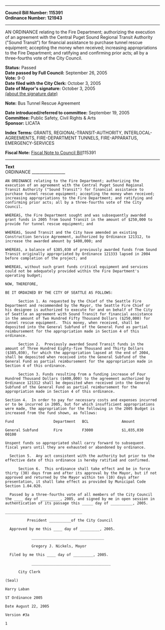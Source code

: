 * * * * *  
  
**Council Bill Number: [](#h0)[](#h2)115391**   
**Ordinance Number: 121943**  
  
* * * * *  
  
AN ORDINANCE relating to the Fire Department; authorizing the execution of an agreement with the Central Puget Sound Regional Transit Authority ("Sound Transit") for financial assistance to purchase tunnel rescue equipment; accepting the money when received; increasing appropriations to the Fire Department; and ratifying and confirming prior acts; all by a three-fourths vote of the City Council.  
  
**Status:** Passed   
**Date passed by Full Council:** September 26, 2005   
**Vote:** 9-0   
**Date filed with the City Clerk:** October 3, 2005   
**Date of Mayor's signature:** October 3, 2005   
[(about the signature date)](/~public/approvaldate.htm)   
  
**Note:** Bus Tunnel Rescue Agreement  
  
  
**Date introduced/referred to committee:** September 19, 2005   
**Committee:** Public Safety, Civil Rights & Arts   
**Sponsor:** LICATA   
  
**Index Terms:** GRANTS, REGIONAL-TRANSIT-AUTHORITY, INTERLOCAL-AGREEMENTS, FIRE-DEPARTMENT TUNNELS, FIRE-APPARATUS, EMERGENCY-SERVICES  
  
**Fiscal Note:** [Fiscal Note to Council Bill](http://clerk.seattle.gov/~public/fnote/115391.htm)[](#h1)[](#h3)115391  
  
* * * * *  
  
**Text**  
            ORDINANCE _________________  
  
    AN ORDINANCE relating to the Fire Department; authorizing the  
    execution of an agreement with the Central Puget Sound Regional  
    Transit Authority ("Sound Transit") for financial assistance to  
    purchase tunnel rescue equipment; accepting the money when received;  
    increasing appropriations to the Fire Department; and ratifying and  
    confirming prior acts; all by a three-fourths vote of the City  
    Council.  
  
    WHEREAS, the Fire Department sought and was subsequently awarded  
    grant funds in 2005 from Sound Transit in the amount of $250,000 to  
    provide for tunnel rescue equipment; and  
  
    WHEREAS, Sound Transit and the City have amended an existing  
    Construction Service Agreement, authorized by Ordinance 121312, to  
    increase the awarded amount by $400,000; and  
  
    WHEREAS, a balance of $385,030 of previously awarded funds from Sound  
    Transit originally appropriated by Ordinance 121333 lapsed in 2004  
    before completion of the project; and  
  
    WHEREAS, without such grant funds critical equipment and services  
    could not be adequately provided within the Fire Department's  
    operating budget;  
  
    NOW, THEREFORE,  
  
    BE IT ORDAINED BY THE CITY OF SEATTLE AS FOLLOWS:  
  
          Section 1. As requested by the Chief of the Seattle Fire  
    Department and recommended by the Mayor, the Seattle Fire Chief or  
    his designee is authorized to execute for and on behalf of The City  
    of Seattle an agreement with Sound Transit for financial assistance  
    in the amount of Two Hundred Fifty Thousand Dollars ($250,000) for  
    tunnel rescue equipment.  This money, when received, shall be  
    deposited into the General Subfund of the General Fund as partial  
    reimbursement for the appropriation made in Section 4 of this  
    ordinance.  
  
          Section 2.  Previously awarded Sound Transit funds in the  
    amount of Three Hundred Eighty-five Thousand and Thirty Dollars  
    ($385,030), for which the appropriation lapsed at the end of 2004,  
    shall be deposited when received into the General Subfund of the  
    General Fund as partial reimbursement for the appropriation made in  
    Section 4 of this ordinance.  
  
          Section 3. Funds resulting from a funding increase of Four  
    Hundred Thousand Dollars ($400,000) to the agreement authorized by  
    Ordinance 121312 shall be deposited when received into the General  
    Subfund of the General Fund as partial reimbursement for the  
    appropriation made in Section 4 of this ordinance.  
  
    Section 4.  In order to pay for necessary costs and expenses incurred  
    or to be incurred in 2005, but for which insufficient appropriations  
    were made, the appropriation for the following in the 2005 Budget is  
    increased from the fund shown, as follows:  
  
    Fund                  Department   BCL               Amount  
  
    General Subfund       Fire         F3000             $1,035,030  
    00100  
  
    Unspent funds so appropriated shall carry forward to subsequent  
    fiscal years until they are exhausted or abandoned by ordinance.  
  
      Section 5.  Any act consistent with the authority but prior to the  
    effective date of this ordinance is hereby ratified and confirmed.  
  
          Section 6.  This ordinance shall take effect and be in force  
    thirty (30) days from and after its approval by the Mayor, but if not  
    approved and returned by the Mayor within ten (10) days after  
    presentation, it shall take effect as provided by Municipal Code  
    Section 1.04.020.  
  
      Passed by a three-fourths vote of all members of the City Council  
    the ____ day of _________, 2005, and signed by me in open session in  
    authentication of its passage this _____ day of __________, 2005.  
  
    ___________________________________  
  
              President __________of the City Council  
  
      Approved by me this ____ day of _________, 2005.  
  
                _________________________________  
  
                Gregory J. Nickels, Mayor  
  
      Filed by me this ____ day of _________, 2005.  
  
                ____________________________________  
  
          City Clerk  
  
    (Seal)  
  
    Harry Laban  
  
    ST Ordinance 2005  
  
    Date August 22, 2005  
  
    Version #3a  
  
    1  
